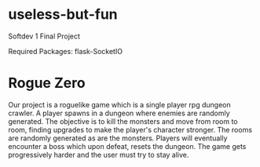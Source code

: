 # useless-but-fun
Softdev 1 Final Project

Required Packages: flask-SocketIO

# Rogue Zero

Our project is a roguelike game which is a single player rpg dungeon crawler.  A player spawns in a dungeon where enemies are randomly generated.  The objective is to kill the monsters and move from room to room, finding upgrades to make the player's character stronger.  The rooms are randomly generated as are the monsters.  Players will eventually encounter a boss which upon defeat, resets the dungeon.  The game gets progressively harder and the user must try to stay alive.
